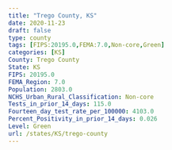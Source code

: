 ```yaml
---
title: "Trego County, KS"
date: 2020-11-23
draft: false
type: county
tags: [FIPS:20195.0,FEMA:7.0,Non-core,Green]
categories: [KS]
County: Trego County
State: KS
FIPS: 20195.0
FEMA_Region: 7.0
Population: 2803.0
NCHS_Urban_Rural_Classification: Non-core
Tests_in_prior_14_days: 115.0
Fourteen_day_test_rate_per_100000: 4103.0
Percent_Positivity_in_prior_14_days: 0.026
Level: Green
url: /states/KS/trego-county
---
```




